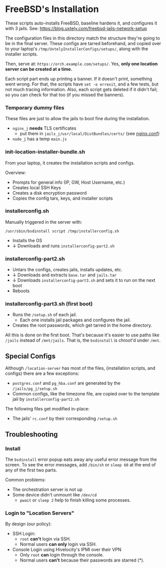 # FreeBSD's Installation

These scripts auto-installs FreeBSD, baseline hardens it, and configures it with 3 jails. See:
https://blog.uxtely.com/freebsd-jails-network-setup

The configuration files in this directory match the structure they're going to be
in the final server. These configs are tarred beforehand, and copied over to your
laptop's `/tmp/UxtelyInstallerConfigs/setups/`, along with the installer scripts.

Then, serve at: `https://orch.example.com/setups/`. Yes,
**only one location server can be created at a time.**

Each script part ends up printing a banner. If it doesn't print, something
went wrong. For that, the scripts have `set -o errexit`, and a few tests,
but not much tracing information. Also, each script gets deleted if it
didn't fail; so you can check for that too (if you missed the banners).

### Temporary dummy files
These files are just to allow the jails to boot fine during the installation.
- `nginx_j` **needs** TLS certificates
  - put them in `jails_j/usr/local/DistBundles/certs/` (see [nginx.conf](./jails/nginx_j/usr/local/etc/nginx/nginx.conf))
- `node_j` has a temp `main.js`


### init-location-installer-bundle.sh
From your laptop, it creates the installation scripts and configs.

Overview:
- Prompts for general info (IP, GW, Host Username, etc.)
- Creates local SSH Keys
- Creates a disk encryption password
- Copies the config tars, keys, and installer scripts


### installerconfig.sh
Manually triggered in the server with: 
```shell script
/usr/sbin/bsdinstall script /tmp/installerconfig.sh
```
- Installs the OS
- ↓ Downloads and runs `installerconfig-part2.sh`

### installerconfig-part2.sh
- Untars the configs, creates jails, installs updates, etc. 
- ↓ Downloads and extracts `base.tar` and `jails.tar`
- ↓ Downloads `installerconfig-part3.sh` and sets it to run on the next boot
- Reboots

### installerconfig-part3.sh (first boot)
- Runs the `/setup.sh` of each jail. 
    - Each one installs jail packages and configures the jail. 
- Creates the root passwords, which get tarred in the home directory.

All this is done on the first boot. That's because it's easier to use paths like
`/jails` instead of `/mnt/jails`. That is, the `bsdinstall` is chroot'd under `/mnt`.


## Special Configs
Although `/location-server` has most of the files, (installation
scripts, and configs) there are a few exceptions:

- `postgres.conf` and `pg_hba.conf` are generated by the `/jails/pg_j/setup.sh`
- Common configs, like the timezone file, are copied over
to the template jail by `installerconfig-part2.sh`

The following files get modified in-place:
- The jails' `rc.conf` by their corresponding `/setup.sh`


## Troubleshooting

### Install
The `bsdinstall` error popup eats away any useful error message from the screen. To see
the error messages, add `/bin/sh` or `sleep 60` at the end of any of the first two parts.

Common problems:
- The orchestration server is not up
- Some device didn't unmount like `/dev/cd`
  - `pwait` or `sleep 2` help to finish killing some processes. 


### Login to "Location Servers"
By design (our policy):
- SSH Login:
	- `root` **can't** login via SSH.
	- Normal users **can only** login via SSH.
- Console Login using Hivelocity's IPMI over their VPN
	- Only `root` **can** login through the console.
	- Normal users **can't** because their passwords are starred (*).
